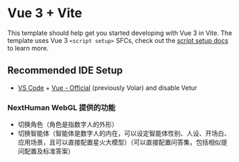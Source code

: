 # Vue 3 + Vite

This template should help get you started developing with Vue 3 in Vite. The template uses Vue 3 `<script setup>` SFCs, check out the [script setup docs](https://v3.vuejs.org/api/sfc-script-setup.html#sfc-script-setup) to learn more.

## Recommended IDE Setup

- [VS Code](https://code.visualstudio.com/) + [Vue - Official](https://marketplace.visualstudio.com/items?itemName=Vue.volar) (previously Volar) and disable Vetur


### NextHuman WebGL 提供的功能
- 切换角色（角色是指数字人的外形）
- 切换智能体（智能体是数字人的内在，可以设定智能体性别、人设、开场白、应用场景，且可以直接配置星火大模型）（可以直接配置问答集，包括相似提问配置及标准答案）
